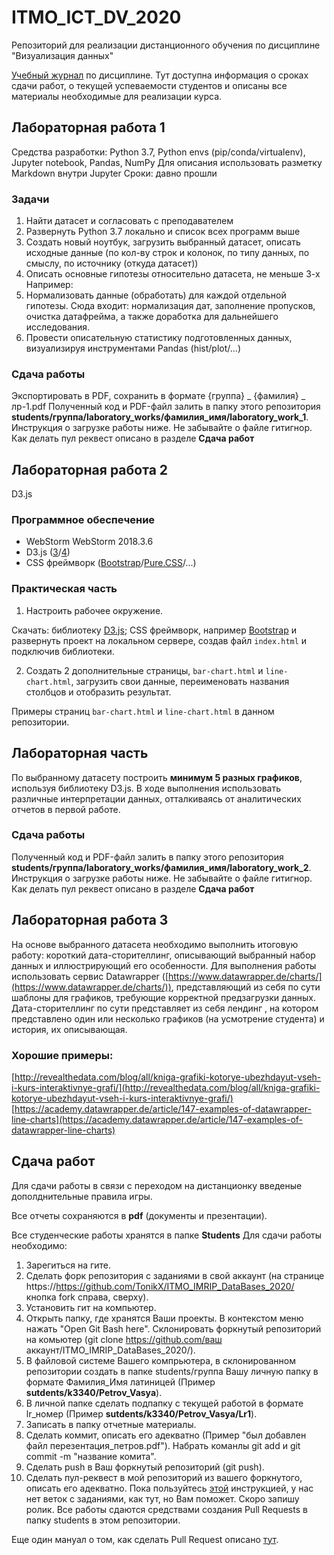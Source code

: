 # ITMO_ICT_DV_2020
Репозиторий для реализации дистанционного обучения по дисциплине "Визуализация данных"

[Учебный журнал](https://docs.google.com/spreadsheets/d/1Qy1EWAkA5y5ycsfFv0MAzww71jki0tGHB0WSMw2oGOk/edit?usp=sharing) по дисциплине. Тут доступна информация о сроках сдачи работ, о текущей успеваемости студентов и описаны все материалы необходимые для реализации курса.

## Лабораторная работа 1
Средства разработки: Python 3.7, Python envs (pip/conda/virtualenv), Jupyter notebook, Pandas, NumPy
Для описания использовать разметку Markdown внутри Jupyter
Сроки: давно прошли

### Задачи
1. Найти датасет и согласовать с преподавателем
2. Развернуть Python 3.7 локально и список всех программ выше
3. Создать новый ноутбук, загрузить выбранный датасет, описать исходные данные (по кол-ву строк и колонок, по типу данных, по смыслу, по источнику (откуда датасет))
4. Описать основные гипотезы относительно датасета, не меньше 3-х
Например:
1. Нормализовать данные (обработать) для каждой отдельной гипотезы. Сюда входит: нормализация дат, заполнение пропусков, очистка датафрейма, а также доработка для дальнейшего исследования.
2. Провести описательную статистику подготовленных данных, визуализируя инструментами Pandas (hist/plot/...)

### Сдача работы
Экспортировать в PDF, сохранить в формате {группа} _ {фамилия} _ лр-1.pdf
Полученный код и PDF-файл залить в папку этого репозитория **students/группа/laboratory_works/фамилия_имя/laboratory_work_1**. Инструкция о загрузке работы ниже. Не забывайте о файле гитигнор.
Как делать пул реквест описано в разделе **Сдача работ**

## Лабораторная работа 2
D3.js

### Программное обеспечение
* WebStorm WebStorm 2018.3.6
* D3.js ([3](https://devdocs.io/d3~3)/[4](https://devdocs.io/d3~4))
* CSS фреймворк ([Bootstrap](https://getbootstrap.com)/[Pure.CSS](https://purecss.io)/...)

### Практическая часть

1. Настроить рабочее окружение.

Скачать: библиотеку [D3.js](https://d3js.org); CSS фреймворк, например [Bootstrap](https://getbootstrap.com) и развернуть проект на локальном сервере, создав файл `index.html` и подключив библиотеки.

2. Создать 2 дополнительные страницы, `bar-chart.html` и `line-chart.html`, загрузить свои данные, переименовать названия столбцов и отобразить результат.

Примеры страниц `bar-chart.html` и `line-chart.html` в данном репозитории. 

## Лабораторная часть

По выбранному датасету построить **минимум 5 разных графиков**, используя библиотеку D3.js. В ходе выполнения использовать различные интерпретации данных, отталкиваясь от аналитических отчетов в первой работе.

### Сдача работы
Полученный код и PDF-файл залить в папку этого репозитория **students/группа/laboratory_works/фамилия_имя/laboratory_work_2**. Инструкция о загрузке работы ниже. Не забывайте о файле гитигнор.
Как делать пул реквест описано в разделе **Сдача работ**

## Лабораторная работа 3
На основе выбранного датасета необходимо выполнить итоговую работу: короткий дата-сторителлинг, описывающий выбранный набор данных и иллюстрирующий его особенности.
Для выполнения работы использовать сервис Datawrapper ([https://www.datawrapper.de/charts/](https://www.datawrapper.de/charts/)), представляющий из себя по сути шаблоны для графиков, требующие корректной предзагрузки данных. 
Дата-сторителлинг по сути представляет из себя лендинг , на котором представлено один или несколько графиков (на усмотрение студента) и история, их описывающая. 

### Хорошие примеры:
[http://revealthedata.com/blog/all/kniga-grafiki-kotorye-ubezhdayut-vseh-i-kurs-interaktivnye-grafi/](http://revealthedata.com/blog/all/kniga-grafiki-kotorye-ubezhdayut-vseh-i-kurs-interaktivnye-grafi/)
[https://academy.datawrapper.de/article/147-examples-of-datawrapper-line-charts](https://academy.datawrapper.de/article/147-examples-of-datawrapper-line-charts)

## Сдача работ

Для сдачи работы в связи с переходом на дистанционку введеные дополднительные правила игры.

Все отчеты сохраняются в **pdf** (документы и презентации).

Все студенческие работы хранятся в папке **Students**
Для сдачи работы необходимо:
1. Зарегиться на гите.
2. Сделать форк репозитория с заданиями в свой аккаунт (на странице https://https://github.com/TonikX/ITMO_IMRIP_DataBases_2020/ кнопка fork справа, сверху).
3. Установить гит на компьютер.
4. Открыть папку, где хранятся Ваши проекты. В контекстом меню нажать "Open Git Bash here". Склонировать форкнутый репозиторий на комьютер (git clone https://github.com/ваш аккаунт/ITMO_IMRIP_DataBases_2020/).
5. В файловой системе Вашего компрьютера, в склонированном репозитории создать в папке students/группа Вашу личную папку в формате Фамилия_Имя латиницей (Пример **sutdents/k3340/Petrov_Vasya**).
6. В личной папке сделать подпапку с текущей работой в формате lr_номер (Пример **sutdents/k3340/Petrov_Vasya/Lr1**).
7. Записать в папку отчетные материалы.
8. Сделать коммит, описать его адекватно (Пример "был добавлен файл перезентация_петров.pdf"). Набрать команлы git add и git commit -m "название комита".
9. Сделать push в Ваш форкнутый репозиторий (git push).
10. Сделать пул-реквест в мой репозиторий из вашего форкнутого, описать его адекватно.
Пока пользуйтесь [этой](https://vk.com/@efimchik_post_edu-tfm-2019-1) инструкцией, у нас нет веток с заданиями, как тут, но Вам поможет. Скоро запишу ролик.
Все работы сдаются средствами создания Pull Requests в папку students в этом репозитории.

Еще один мануал о том, как сделать Pull Request описано [тут](https://rustycrate.ru/%D1%80%D1%83%D0%BA%D0%BE%D0%B2%D0%BE%D0%B4%D1%81%D1%82%D0%B2%D0%B0/2016/03/07/contributing.html).



